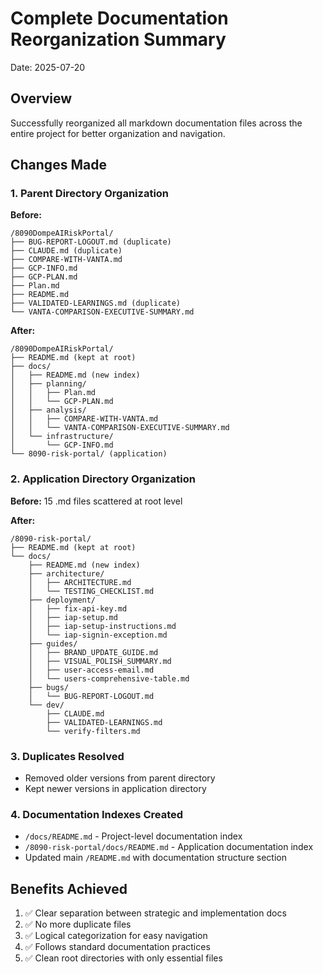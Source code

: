 # Complete Documentation Reorganization Summary

Date: 2025-07-20

## Overview
Successfully reorganized all markdown documentation files across the entire project for better organization and navigation.

## Changes Made

### 1. Parent Directory Organization
**Before:**
```
/8090DompeAIRiskPortal/
├── BUG-REPORT-LOGOUT.md (duplicate)
├── CLAUDE.md (duplicate)
├── COMPARE-WITH-VANTA.md
├── GCP-INFO.md
├── GCP-PLAN.md
├── Plan.md
├── README.md
├── VALIDATED-LEARNINGS.md (duplicate)
└── VANTA-COMPARISON-EXECUTIVE-SUMMARY.md
```

**After:**
```
/8090DompeAIRiskPortal/
├── README.md (kept at root)
├── docs/
│   ├── README.md (new index)
│   ├── planning/
│   │   ├── Plan.md
│   │   └── GCP-PLAN.md
│   ├── analysis/
│   │   ├── COMPARE-WITH-VANTA.md
│   │   └── VANTA-COMPARISON-EXECUTIVE-SUMMARY.md
│   └── infrastructure/
│       └── GCP-INFO.md
└── 8090-risk-portal/ (application)
```

### 2. Application Directory Organization
**Before:** 15 .md files scattered at root level

**After:**
```
/8090-risk-portal/
├── README.md (kept at root)
└── docs/
    ├── README.md (new index)
    ├── architecture/
    │   ├── ARCHITECTURE.md
    │   └── TESTING_CHECKLIST.md
    ├── deployment/
    │   ├── fix-api-key.md
    │   ├── iap-setup.md
    │   ├── iap-setup-instructions.md
    │   └── iap-signin-exception.md
    ├── guides/
    │   ├── BRAND_UPDATE_GUIDE.md
    │   ├── VISUAL_POLISH_SUMMARY.md
    │   ├── user-access-email.md
    │   └── users-comprehensive-table.md
    ├── bugs/
    │   └── BUG-REPORT-LOGOUT.md
    └── dev/
        ├── CLAUDE.md
        ├── VALIDATED-LEARNINGS.md
        └── verify-filters.md
```

### 3. Duplicates Resolved
- Removed older versions from parent directory
- Kept newer versions in application directory

### 4. Documentation Indexes Created
- `/docs/README.md` - Project-level documentation index
- `/8090-risk-portal/docs/README.md` - Application documentation index
- Updated main `/README.md` with documentation structure section

## Benefits Achieved
1. ✅ Clear separation between strategic and implementation docs
2. ✅ No more duplicate files
3. ✅ Logical categorization for easy navigation
4. ✅ Follows standard documentation practices
5. ✅ Clean root directories with only essential files